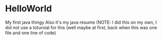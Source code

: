 # HelloWorld
My first java thingy
Also it's my java resume (NOTE: I did this on my own, I did not use a toturoial for this (well maybe at first, back when this was one file and one line of code)
